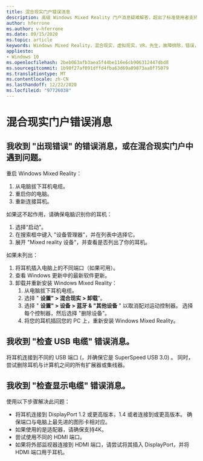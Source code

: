 ```yaml
---
title: 混合现实门户错误消息
description: 高级 Windows Mixed Reality 门户消息疑难解答，超出了标准使用者支持文档的范围。
author: hferrone
ms.author: v-hferrone
ms.date: 09/15/2020
ms.topic: article
keywords: Windows Mixed Reality，混合现实，虚拟现实，VR，先生，故障排除，错误，帮助，支持，混合现实门户
appliesto:
- Windows 10
ms.openlocfilehash: 2beb063afb3aea5f44be116e6cb906312447dbd8
ms.sourcegitcommit: 1b90f27af091dffd4fba63d69a89873aa0f75079
ms.translationtype: MT
ms.contentlocale: zh-CN
ms.lasthandoff: 12/22/2020
ms.locfileid: "97726038"
---
```

# <a name="mixed-reality-portal-error-messages"></a>混合现实门户错误消息

## <a name="i-got-a-something-went-wrong-error-message-or-im-having-problems-in-the-mixed-reality-portal"></a>我收到 "出现错误" 的错误消息，或在混合现实门户中遇到问题。

重启 Windows Mixed Reality：
1. 从电脑拔下耳机电缆。
2. 重启你的电脑。
3. 重新连接耳机。

如果这不起作用，请确保电脑识别你的耳机：
1. 选择“启动”。
2. 在搜索框中键入 "设备管理器"，并在列表中选择它。 
3. 展开 "Mixed reality 设备"，并查看是否列出了你的耳机。 

如果未列出：
1. 将耳机插入电脑上的不同端口（如果可用）。
2. 查看 Windows 更新中的最新软件更新。
3. 卸载并重新安装 Windows Mixed Reality：
    1. 从电脑拔下耳机电缆。
    2. 选择 " **设置" > 混合现实 > 卸载**"。
    3. 选择 " **设置" > 设备 > 蓝牙 & "其他设备** " 以取消配对运动控制器。 选择每个控制器，然后选择 "删除设备"。
    4. 将您的耳机插回您的 PC 上，重新安装 Windows Mixed Reality。
    
## <a name="im-getting-a-check-your-usb-cable-error-message"></a>我收到 "检查 USB 电缆" 错误消息。

将耳机连接到不同的 USB 端口 (，并确保它是 SuperSpeed USB 3.0) 。 同时，尝试删除耳机与计算机之间的所有扩展器或集线器。

## <a name="im-getting-a-check-your-display-cable-error-message"></a>我收到 "检查显示电缆" 错误消息。

使用以下步骤解决此问题：
* 将耳机连接到 DisplayPort 1.2 或更高版本，1.4 或者连接到或更高版本。 确保端口与电脑上最先进的图形卡相对应。
* 如果使用的是适配器，请确保支持4K。
* 尝试使用不同的 HDMI 端口。
* 如果将外部监视器连接到 HDMI 端口，请尝试将其插入 DisplayPort，并将 HDMI 端口用于耳机。
